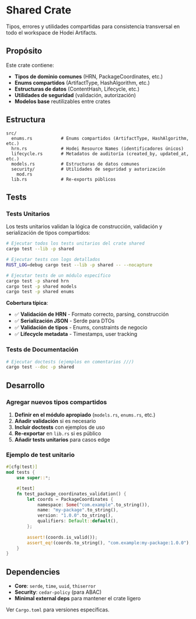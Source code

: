 # Shared Crate

Tipos, errores y utilidades compartidas para consistencia transversal en todo el workspace de Hodei Artifacts.

## Propósito

Este crate contiene:
- **Tipos de dominio comunes** (HRN, PackageCoordinates, etc.)
- **Enums compartidos** (ArtifactType, HashAlgorithm, etc.)
- **Estructuras de datos** (ContentHash, Lifecycle, etc.)
- **Utilidades de seguridad** (validación, autorización)
- **Modelos base** reutilizables entre crates

## Estructura

```
src/
  enums.rs           # Enums compartidos (ArtifactType, HashAlgorithm, etc.)
  hrn.rs             # Hodei Resource Names (identificadores únicos)
  lifecycle.rs       # Metadatos de auditoría (created_by, updated_at, etc.)
  models.rs          # Estructuras de datos comunes
  security/          # Utilidades de seguridad y autorización
    mod.rs
  lib.rs             # Re-exports públicos
```

## Tests

### Tests Unitarios

Los tests unitarios validan la lógica de construcción, validación y serialización de tipos compartidos:

```bash
# Ejecutar todos los tests unitarios del crate shared
cargo test --lib -p shared

# Ejecutar tests con logs detallados
RUST_LOG=debug cargo test --lib -p shared -- --nocapture

# Ejecutar tests de un módulo específico
cargo test -p shared hrn
cargo test -p shared models
cargo test -p shared enums
```

**Cobertura típica**:
- ✅ **Validación de HRN** - Formato correcto, parsing, construcción
- ✅ **Serialización JSON** - Serde para DTOs
- ✅ **Validación de tipos** - Enums, constraints de negocio
- ✅ **Lifecycle metadata** - Timestamps, user tracking

### Tests de Documentación

```bash
# Ejecutar doctests (ejemplos en comentarios ///)
cargo test --doc -p shared
```

## Desarrollo

### Agregar nuevos tipos compartidos

1. **Definir en el módulo apropiado** (`models.rs`, `enums.rs`, etc.)
2. **Añadir validación** si es necesario
3. **Incluir doctests** con ejemplos de uso
4. **Re-exportar** en `lib.rs` si es público
5. **Añadir tests unitarios** para casos edge

### Ejemplo de test unitario

```rust
#[cfg(test)]
mod tests {
    use super::*;

    #[test]
    fn test_package_coordinates_validation() {
        let coords = PackageCoordinates {
            namespace: Some("com.example".to_string()),
            name: "my-package".to_string(),
            version: "1.0.0".to_string(),
            qualifiers: Default::default(),
        };
        
        assert!(coords.is_valid());
        assert_eq!(coords.to_string(), "com.example:my-package:1.0.0");
    }
}
```

## Dependencies

- **Core**: `serde`, `time`, `uuid`, `thiserror`
- **Security**: `cedar-policy` (para ABAC)
- **Minimal external deps** para mantener el crate ligero

Ver `Cargo.toml` para versiones específicas.
